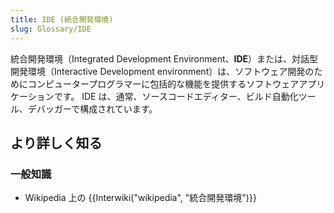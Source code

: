 ```yaml
---
title: IDE (統合開発環境)
slug: Glossary/IDE
---
```


統合開発環境（Integrated Development Environment、**IDE**）または、対話型開発環境（Interactive Development environment）は、ソフトウェア開発のためにコンピュータープログラマーに包括的な機能を提供するソフトウェアアプリケーションです。 IDE は、通常、ソースコードエディター、ビルド自動化ツール、デバッガーで構成されています。

## より詳しく知る

### 一般知識

- Wikipedia 上の {{Interwiki("wikipedia", "統合開発環境")}}
